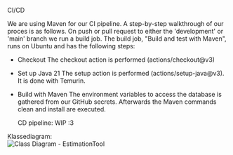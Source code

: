 CI/CD

We are using Maven for our CI pipeline. A step-by-step walkthrough of our proces is as follows.
On push or pull request to either the 'development' or 'main' branch we run a build job.
The build job, "Build and test with Maven", runs on Ubuntu and has the following steps:
  - Checkout
    The checkout action is performed (actions/checkout@v3)
  - Set up Java 21
    The setup action is performed (actions/setup-java@v3). It is done with Temurin.
  - Build with Maven
    The environment variables to access the database is gathered from our GitHub secrets. Afterwards the Maven commands clean and install are executed.

    CD pipeline:
    WIP :3

Klassediagram:    
![Class Diagram - EstimationTool](https://github.com/user-attachments/assets/08746197-c9ea-4ecb-9830-fb014215021f)
